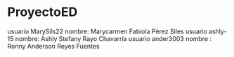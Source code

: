 # ProyectoED
usuario MarySils22 
nombre: Marycarmen Fabiola Pérez Siles
usuario ashly-15
nombre: Ashly Stefany Rayo Chavarría
usuario ander3003
nombre : Ronny Anderson Reyes Fuentes
